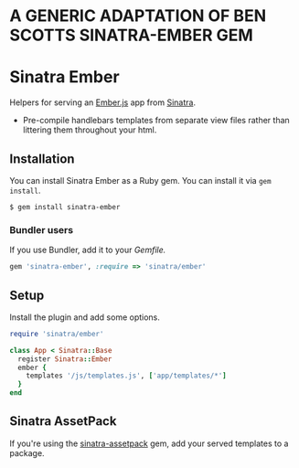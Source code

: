 # A GENERIC ADAPTATION OF BEN SCOTTS SINATRA-EMBER GEM
# Sinatra Ember

Helpers for serving an [Ember.js][ember] app from [Sinatra][sinatra].

- Pre-compile handlebars templates from separate view files rather than littering them throughout your html.


## Installation

You can install Sinatra Ember as a Ruby gem. You can install it via `gem install`.

``` console
$ gem install sinatra-ember
```

### Bundler users

If you use Bundler, add it to your *Gemfile.*

``` ruby
gem 'sinatra-ember', :require => 'sinatra/ember'
```


## Setup

Install the plugin and add some options.

``` ruby
require 'sinatra/ember'

class App < Sinatra::Base
  register Sinatra::Ember
  ember {                                                                                                                
    templates '/js/templates.js', ['app/templates/*']                                                       
  }
end
```

## Sinatra AssetPack

If you're using the [sinatra-assetpack][assetpack] gem, add your served templates to a package.


[assetpack]: https://github.com/rstacruz/sinatra-assetpack
[ember]: http://emberjs.com
[sinatra]: http://sinatrarb.com
